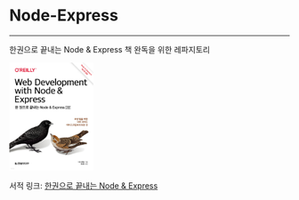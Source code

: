 # Node-Express

---

한권으로 끝내는 Node & Express 책 완독을 위한 레파지토리

<img src="/image/doc/book.jpeg"
 width="30%" height="20%" title="한권으로 끝내는 Node & Express" alt="nodejs"></img>

서적 링크:
[한권으로 끝내는 Node & Express](http://www.yes24.com/Product/Goods/99941527, "Yes24")

